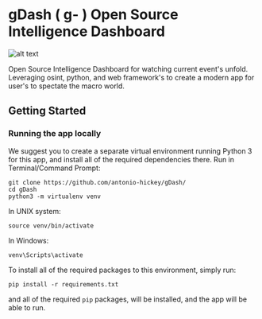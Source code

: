 # gDash ( g- ) Open Source Intelligence Dashboard

![alt text](https://i.ibb.co/sws6MjD/2021-04-11-19-26.png)

Open Source Intelligence Dashboard for watching current event's unfold. Leveraging osint, python, and web framework's to create a modern app for user's to spectate the macro world.

## Getting Started

### Running the app locally
We suggest you to create a separate virtual environment running Python 3 for this app, and install all of the required dependencies there. Run in Terminal/Command Prompt:
```
git clone https://github.com/antonio-hickey/gDash/
cd gDash
python3 -m virtualenv venv
```
In UNIX system: 

```
source venv/bin/activate
```
In Windows: 

```
venv\Scripts\activate
```

To install all of the required packages to this environment, simply run:

```
pip install -r requirements.txt
```

and all of the required `pip` packages, will be installed, and the app will be able to run.
